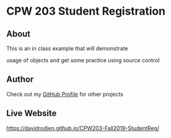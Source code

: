 # CPW 203 Student Registration

## About
This is an in class example that will demonstrate

usage of objects and get some practice using source control

## Author
Check out my [GitHub Profile](https://github.com/davidrodjen) for other projects

## Live Website
https://davidrodjen.github.io/CPW203-Fall2019-StudentReg/
